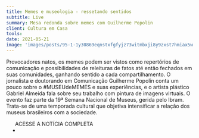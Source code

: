 ```yaml
---
title: Memes e museologia - ressetando sentidos
subtitle: Live
summary: Mesa redonda sobre memes com Guilherme Popolin
client: Cultura em Casa
tools: 
date: 2021-05-21
image: 'images/posts/95-1-1y30869eqnstxfgfyjz73witmbxji8y9zxst7hmiax5w.png'
---
```


Provocadores natos, os memes podem ser vistos como repertórios de comunicação e possibilidades de releituras de fatos até então fechados em suas comunidades, ganhando sentido a cada compartilhamento. O jornalista e doutorando em Comunicação Guilherme Popolin conta um pouco sobre o #MUSEUdeMEMES e suas experiências, e o artista plástico Gabriel Almeida fala sobre seu trabalho com pintura de imagens virtuais. O evento faz parte da 19ª Semana Nacional de Museus, gerida pelo Ibram. Trata-se de uma temporada cultural que objetiva intensificar a relação dos museus brasileiros com a sociedade. 

<div class="post__share"><ul class="share__list list-reset">ACESSE A NOTÍCIA COMPLETA<li class="share__item" style="margin-left: 10px"><a class="share__link share__facebook" style="background: #fa5657" href="https://www.youtube.com/watch?v=sSz2CGwYSFA" 
onclick=window.open(this.href, 'pop-up', 'left=20,top=20,width=500,height=500,toolbar=1,resizable=0'); return false;" title="Link" rel="nofollow"><i class="fa-solid fa-link"></i></a></li></ul></div>
<!-- <div class="gallery-box"><div class="gallery"><img src="/clipping/images/example-1.jpg" loading="lazy" alt="Project"><img src="/clipping/images/example-2.jpg" loading="lazy" alt="Project"></div><em>Gallery / <a href="https://www.freepik.com/" target="_blank">Freepic</a></em></div> -->